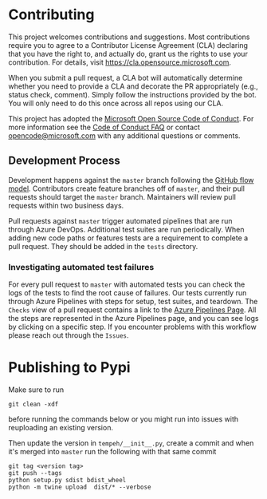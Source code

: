 # Contributing

This project welcomes contributions and suggestions.  Most contributions require you to agree to a
Contributor License Agreement (CLA) declaring that you have the right to, and actually do, grant us
the rights to use your contribution. For details, visit https://cla.opensource.microsoft.com.

When you submit a pull request, a CLA bot will automatically determine whether you need to provide
a CLA and decorate the PR appropriately (e.g., status check, comment). Simply follow the instructions
provided by the bot. You will only need to do this once across all repos using our CLA.

This project has adopted the [Microsoft Open Source Code of Conduct](https://opensource.microsoft.com/codeofconduct/).
For more information see the [Code of Conduct FAQ](https://opensource.microsoft.com/codeofconduct/faq/) or
contact [opencode@microsoft.com](mailto:opencode@microsoft.com) with any additional questions or comments.

## Development Process

Development happens against the `master` branch following the [GitHub flow model](https://guides.github.com/introduction/flow/). Contributors create feature branches off of `master`, and their pull requests should target the `master` branch. Maintainers will review pull requests within two business days.

Pull requests against `master` trigger automated pipelines that are run through Azure DevOps. Additional test suites are run periodically. When adding new code paths or features tests are a requirement to complete a pull request. They should be added in the `tests` directory.

### Investigating automated test failures

For every pull request to `master` with automated tests you can check the logs of the tests to find the root cause of failures. Our tests currently run through Azure Pipelines with steps for setup, test suites, and teardown. The `Checks` view of a pull request contains a link to the [Azure Pipelines Page](dev.azure.com/responsibleai/tempeh/_build/results). All the steps are represented in the Azure Pipelines page, and you can see logs by clicking on a specific step. If you encounter problems with this workflow please reach out through the `Issues`.


# Publishing to Pypi

Make sure to run

```
git clean -xdf
```

before running the commands below or you might run into issues with reuploading an existing version.

Then update the version in `tempeh/__init__.py`, create a commit and when it's merged into `master` run the following with that same commit

```
git tag <version tag>
git push --tags
python setup.py sdist bdist_wheel
python -m twine upload  dist/* --verbose
```

